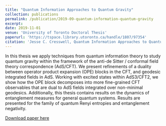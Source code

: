 ```yaml
---
title: "Quantum Information Approaches to Quantum Gravity"
collection: publications
permalink: /publication/2019-09-quantum-information-quantum-gravity
excerpt: 
date: 2019-11-01
venue: 'University of Toronto Doctoral Thesis'
paperurl: 'https://tspace.library.utoronto.ca/handle/1807/97354'
citation: 'Jesse C. Cresswell, Quantum Information Approaches to Quantum Gravity. University of Toronto Doctoral Thesis'
---
```

In this thesis we apply techniques from quantum information theory to study quantum gravity within the framework of the anti-de Sitter / conformal field theory correspondence (AdS/CFT). We present refinements of a duality between operator product expansion (OPE) blocks in the CFT, and geodesic integrated fields in AdS. Working with excited states within AdS3/CFT2, we show how the OPE block decomposes into more fine-grained CFT observables that are dual to AdS fields integrated over non-minimal geodesics. Additionally, this thesis contains results on the dynamics of entanglement measures for general quantum systems. Results are presented for the family of quantum Renyi entropies and entanglement negativity.

[Download paper here](http://jescresswell.github.io/files/quantum-information-quantum-gravity.pdf)
